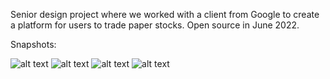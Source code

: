 Senior design project where we worked with a client from Google to create a platform for users to trade paper stocks. Open source in June 2022.

Snapshots:

![alt text](https://imgur.com/ay4Zj6g.png)
![alt text](https://imgur.com/dCnZNsv.png)
![alt text](https://imgur.com/apmeqFa.png)
![alt text](https://imgur.com/RUPzeP6.png)
